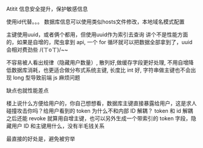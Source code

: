 Atitit 信息安全提升，保护敏感信息


使用id代替。。。
数据库信息可以使用类似hosts文件修改，本地域名模式配置


主键使用uuid，或者俩个都用，但使用uuid作为索引去查询
讲个不是性能方面的，如果是自增的，爬虫拿到 api, 一个 for 循环就可以把数据全部拿到了，uuid 会相对费劲些 /(ㄒoㄒ)/~~



不容易被人看出规律（隐藏用户数量）, 散列好,做缓存字段更好处理, 不用自增降低数据库消耗，也更适合做分布式系统主键, 长度比 int 好, 字符串做主键也不会出现 long 型导致前端 js 麻烦问题

缺点也就性能差点


楼上说什么方便给用户的，你自己想想看，数据库主键直接暴露给用户，这是求人碰撞攻击你吗？给用户看到的 token 为什么不和内部 ID 解耦？ token 和 id 解耦之后还能 revoke
就算用自增主键，也可以另外生成一个带索引的 token 字段，隐藏用户 ID 和主键用什么，没有半毛钱关系


最直接的好处是，避免被穷举
